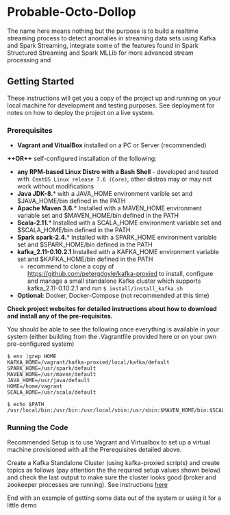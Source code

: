 # Probable-Octo-Dollop

The name here means nothing but the purpose is to build a realtime streaming process to detect anomalies in streaming data sets using Kafka and Spark Streaming, integrate some of the features found in Spark Structured Streaming and Spark MLLib for more advanced stream processing and 

## Getting Started

These instructions will get you a copy of the project up and running on your local machine for development and testing purposes. See deployment for notes on how to deploy the project on a live system.

### Prerequisites

- **Vagrant and VitualBox** installed on a PC or Server (recommended) 

**++OR++** self-configured installation of the following: 

- **any RPM-based Linux Distro with a Bash Shell** - developed and tested with` CentOS Linux release 7.6 (Core)`, other distros may or may not work without modifications
- **Java JDK-8.*** with a JAVA_HOME environment varible set and $JAVA_HOME/bin defined in the PATH
- **Apache Maven 3.6.*** Installed with a MAVEN_HOME environment variable set and $MAVEN_HOME/bin defined in the PATH
- **Scala-2.11.*** Installed with a SCALA_HOME environment variable set and $SCALA_HOME/bin defined in the PATH
- **Spark spark-2.4.*** Installed with a SPARK_HOME environment variable set and $SPARK_HOME/bin defined in the PATH
- **kafka_2.11-0.10.2.1** Installed with a KAFKA_HOME environment variable set and $KAFKA_HOME/bin defined in the PATH 
	- recommend to clone a copy of https://github.com/petergdoyle/kafka-proxied to install, configure and manage a small standalone Kafka cluster which supports kafka_2.11-0.10.2.1 and run `$ install/install_kafka.sh`
- **Optional:** Docker, Docker-Compose (not recommended at this time)

**Check project websites for detailed instructions about how to download and install any of the pre-requisites.** 

You should be able to see the following once everything is available in your system (either building from the .Vagrantfile provided here or on your own pre-configured system)

```
$ env |grep HOME
KAFKA_HOME=/vagrant/kafka-proxied/local/kafka/default
SPARK_HOME=/usr/spark/default
MAVEN_HOME=/usr/maven/default
JAVA_HOME=/usr/java/default
HOME=/home/vagrant
SCALA_HOME=/usr/scala/default

$ echo $PATH
/usr/local/bin:/usr/bin:/usr/local/sbin:/usr/sbin:$MAVEN_HOME/bin:$SCALA_HOME/bin:$SPARK_HOME/bin:/home/vagrant/.local/bin:/home/vagrant/bin:$KAFKA_HOME/bin

```

### Running the Code   


Recommended Setup is to use Vagrant and Virtualbox to set up a virtual machine provisioned with all the Prerequisites detailed above. 

Create a Kafka Standalone Cluster (using kafka-proxied scripts) and create topics as follows (pay attention the the required setup values shown below) and check the last output to make sure the cluster looks good (broker and zookeeper processes are running). See instructions [here](https://github.com/petergdoyle/probable-octo-dollop/blob/master/kafka.md)


End with an example of getting some data out of the system or using it for a little demo



